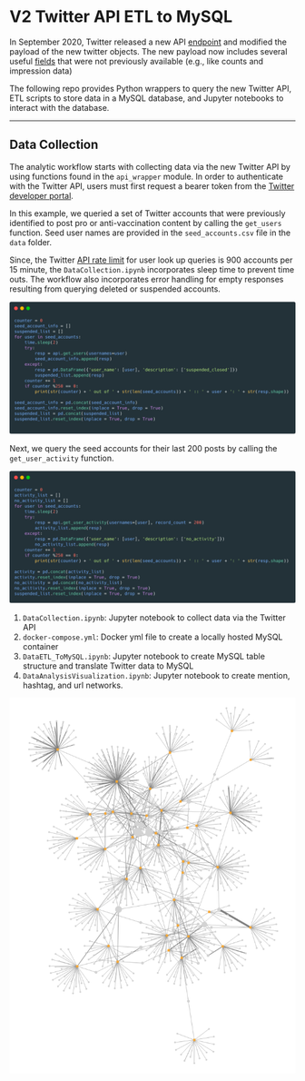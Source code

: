 # V2 Twitter API ETL to MySQL

In September 2020, Twitter released a new API [endpoint](https://developer.twitter.com/en/docs/twitter-api/early-access) and modified the payload of the new twitter objects.  The new payload now includes several useful [fields](https://developer.twitter.com/en/docs/twitter-api/metrics) that were not previously available (e.g., like counts and impression data)    

The following repo provides Python wrappers to query the new Twitter API, ETL scripts to store data in a MySQL database, and Jupyter notebooks to interact with the database.

---------

## Data Collection

The analytic workflow starts with collecting data via the new Twitter API by using functions found in the `api_wrapper` module. In order to authenticate with the Twitter API, users must first request a bearer token from the [Twitter developer portal](https://developer.twitter.com/en/portal/projects-and-apps).  

In this example, we queried a set of Twitter accounts that were previously identified to post pro or anti-vaccination content by calling the `get_users` function.  Seed user names are provided in the `seed_accounts.csv` file in the `data` folder. 

Since, the Twitter [API rate limit](https://developer.twitter.com/en/docs/twitter-api/rate-limits#v2-limits) for user look up queries is 900 accounts per 15 minute, the `DataCollection.ipynb` incorporates sleep time to prevent time outs. The workflow also incorporates error handling for empty responses resulting from querying deleted or suspended accounts.    

<img src = "./images/GetSeedUserInfo.png" width=600px alt="centered image"/>
<br>

Next, we query the seed accounts for their last 200 posts by calling the `get_user_activity` function.  

<img src = "./images/GetUserActivity.png" width=600px alt="centered image"/>
<br>



1. `DataCollection.ipynb`: Jupyter notebook to collect data via the Twitter API
2. `docker-compose.yml`: Docker yml file to create a locally hosted MySQL container
3. `DataETL_ToMySQL.ipynb`: Jupyter notebook to create MySQL table structure and translate Twitter data to MySQL
4. `DataAnalysisVisualization.ipynb`: Jupyter notebook to create mention, hashtag, and url networks.

![pyvis network](pyvis_network.png)